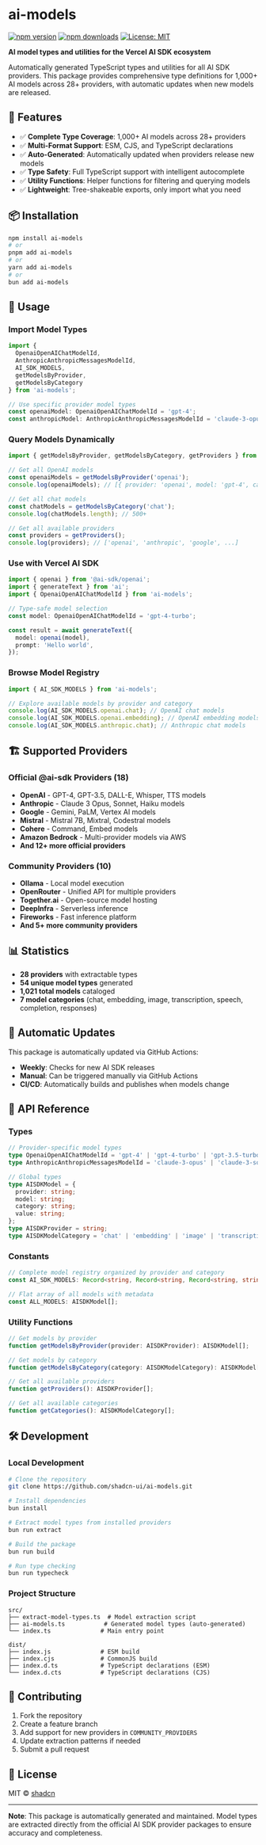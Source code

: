 # ai-models

[![npm version](https://badge.fury.io/js/ai-models.svg)](https://badge.fury.io/js/ai-models)
[![npm downloads](https://img.shields.io/npm/dm/ai-models.svg)](https://www.npmjs.com/package/ai-models)
[![License: MIT](https://img.shields.io/badge/License-MIT-yellow.svg)](https://opensource.org/licenses/MIT)

**AI model types and utilities for the Vercel AI SDK ecosystem**

Automatically generated TypeScript types and utilities for all AI SDK providers. This package provides comprehensive type definitions for 1,000+ AI models across 28+ providers, with automatic updates when new models are released.

## 🚀 Features

- ✅ **Complete Type Coverage**: 1,000+ AI models across 28+ providers
- ✅ **Multi-Format Support**: ESM, CJS, and TypeScript declarations
- ✅ **Auto-Generated**: Automatically updated when providers release new models
- ✅ **Type Safety**: Full TypeScript support with intelligent autocomplete
- ✅ **Utility Functions**: Helper functions for filtering and querying models
- ✅ **Lightweight**: Tree-shakeable exports, only import what you need

## 📦 Installation

```bash
npm install ai-models
# or
pnpm add ai-models
# or
yarn add ai-models
# or
bun add ai-models
```

## 🔧 Usage

### Import Model Types

```typescript
import {
  OpenaiOpenAIChatModelId,
  AnthropicAnthropicMessagesModelId,
  AI_SDK_MODELS,
  getModelsByProvider,
  getModelsByCategory
} from 'ai-models';

// Use specific provider model types
const openaiModel: OpenaiOpenAIChatModelId = 'gpt-4';
const anthropicModel: AnthropicAnthropicMessagesModelId = 'claude-3-opus';
```

### Query Models Dynamically

```typescript
import { getModelsByProvider, getModelsByCategory, getProviders } from 'ai-models';

// Get all OpenAI models
const openaiModels = getModelsByProvider('openai');
console.log(openaiModels); // [{ provider: 'openai', model: 'gpt-4', category: 'chat', value: 'openai:gpt-4' }, ...]

// Get all chat models
const chatModels = getModelsByCategory('chat');
console.log(chatModels.length); // 500+

// Get all available providers
const providers = getProviders();
console.log(providers); // ['openai', 'anthropic', 'google', ...]
```

### Use with Vercel AI SDK

```typescript
import { openai } from '@ai-sdk/openai';
import { generateText } from 'ai';
import { OpenaiOpenAIChatModelId } from 'ai-models';

// Type-safe model selection
const model: OpenaiOpenAIChatModelId = 'gpt-4-turbo';

const result = await generateText({
  model: openai(model),
  prompt: 'Hello world',
});
```

### Browse Model Registry

```typescript
import { AI_SDK_MODELS } from 'ai-models';

// Explore available models by provider and category
console.log(AI_SDK_MODELS.openai.chat); // OpenAI chat models
console.log(AI_SDK_MODELS.openai.embedding); // OpenAI embedding models
console.log(AI_SDK_MODELS.anthropic.chat); // Anthropic chat models
```

## 🏗️ Supported Providers

### Official @ai-sdk Providers (18)
- **OpenAI** - GPT-4, GPT-3.5, DALL-E, Whisper, TTS models
- **Anthropic** - Claude 3 Opus, Sonnet, Haiku models
- **Google** - Gemini, PaLM, Vertex AI models
- **Mistral** - Mistral 7B, Mixtral, Codestral models
- **Cohere** - Command, Embed models
- **Amazon Bedrock** - Multi-provider models via AWS
- **And 12+ more official providers**

### Community Providers (10)
- **Ollama** - Local model execution
- **OpenRouter** - Unified API for multiple providers
- **Together.ai** - Open-source model hosting
- **DeepInfra** - Serverless inference
- **Fireworks** - Fast inference platform
- **And 5+ more community providers**

## 📊 Statistics

- **28 providers** with extractable types
- **54 unique model types** generated
- **1,021 total models** cataloged
- **7 model categories** (chat, embedding, image, transcription, speech, completion, responses)

## 🔄 Automatic Updates

This package is automatically updated via GitHub Actions:

- **Weekly**: Checks for new AI SDK releases
- **Manual**: Can be triggered manually via GitHub Actions
- **CI/CD**: Automatically builds and publishes when models change

## 📖 API Reference

### Types

```typescript
// Provider-specific model types
type OpenaiOpenAIChatModelId = 'gpt-4' | 'gpt-4-turbo' | 'gpt-3.5-turbo' | ...;
type AnthropicAnthropicMessagesModelId = 'claude-3-opus' | 'claude-3-sonnet' | ...;

// Global types
type AISDKModel = {
  provider: string;
  model: string;
  category: string;
  value: string;
};
type AISDKProvider = string;
type AISDKModelCategory = 'chat' | 'embedding' | 'image' | 'transcription' | 'speech' | 'completion' | 'responses';
```

### Constants

```typescript
// Complete model registry organized by provider and category
const AI_SDK_MODELS: Record<string, Record<string, Record<string, string[]>>>;

// Flat array of all models with metadata
const ALL_MODELS: AISDKModel[];
```

### Utility Functions

```typescript
// Get models by provider
function getModelsByProvider(provider: AISDKProvider): AISDKModel[];

// Get models by category
function getModelsByCategory(category: AISDKModelCategory): AISDKModel[];

// Get all available providers
function getProviders(): AISDKProvider[];

// Get all available categories
function getCategories(): AISDKModelCategory[];
```

## 🛠️ Development

### Local Development

```bash
# Clone the repository
git clone https://github.com/shadcn-ui/ai-models.git

# Install dependencies
bun install

# Extract model types from installed providers
bun run extract

# Build the package
bun run build

# Run type checking
bun run typecheck
```

### Project Structure

```
src/
├── extract-model-types.ts  # Model extraction script
├── ai-models.ts           # Generated model types (auto-generated)
└── index.ts              # Main entry point

dist/
├── index.js              # ESM build
├── index.cjs             # CommonJS build
├── index.d.ts            # TypeScript declarations (ESM)
└── index.d.cts           # TypeScript declarations (CJS)
```

## 🤝 Contributing

1. Fork the repository
2. Create a feature branch
3. Add support for new providers in `COMMUNITY_PROVIDERS`
4. Update extraction patterns if needed
5. Submit a pull request

## 📝 License

MIT © [shadcn](https://github.com/shadcn)

---

**Note**: This package is automatically generated and maintained. Model types are extracted directly from the official AI SDK provider packages to ensure accuracy and completeness.